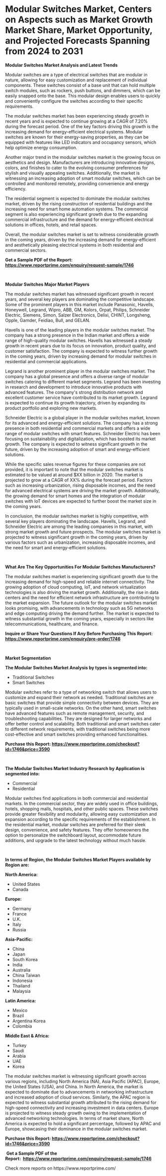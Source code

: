 <p><h1>Modular Switches Market, Centers on Aspects such as Market Growth Market Share, Market Opportunity, and Projected Forecasts Spanning from 2024 to 2031</h1></p><p><strong>Modular Switches Market Analysis and Latest Trends</strong></p>
<p><p>Modular switches are a type of electrical switches that are modular in nature, allowing for easy customization and replacement of individual components. These switches consist of a base unit that can hold multiple switch modules, such as rockers, push buttons, and dimmers, which can be easily snapped onto the base. This modular design enables users to quickly and conveniently configure the switches according to their specific requirements.</p><p>The modular switches market has been experiencing steady growth in recent years and is expected to continue growing at a CAGR of 7.20% during the forecast period. One of the key factors driving this growth is the increasing demand for energy-efficient electrical systems. Modular switches are known for their energy-saving properties, as they can be equipped with features like LED indicators and occupancy sensors, which help optimize energy consumption.</p><p>Another major trend in the modular switches market is the growing focus on aesthetics and design. Manufacturers are introducing innovative designs, colors, and finishes to cater to the evolving consumer preferences for stylish and visually appealing switches. Additionally, the market is witnessing an increasing adoption of smart modular switches, which can be controlled and monitored remotely, providing convenience and energy efficiency.</p><p>The residential segment is expected to dominate the modular switches market, driven by the rising construction of residential buildings and the increasing need for smart home automation systems. The commercial segment is also experiencing significant growth due to the expanding commercial infrastructure and the demand for energy-efficient electrical solutions in offices, hotels, and retail spaces.</p><p>Overall, the modular switches market is set to witness considerable growth in the coming years, driven by the increasing demand for energy-efficient and aesthetically pleasing electrical systems in both residential and commercial sectors.</p></p>
<p><strong>Get a Sample PDF of the Report:&nbsp; <a href="https://www.reportprime.com/enquiry/request-sample/1746">https://www.reportprime.com/enquiry/request-sample/1746</a></strong></p>
<p>&nbsp;</p>
<p><strong>Modular Switches Major Market Players</strong></p>
<p><p>The modular switches market has witnessed significant growth in recent years, and several key players are dominating the competitive landscape. Some of the prominent players in this market include Panasonic, Havells, Honeywell, Legrand, Wipro, ABB, GM, Kolors, Orpat, Philips, Schneider Electric, Siemens, Simon, Salzer Electronics, Delixi, CHINT, Longsheng, Opple, Gamder, Feidiao, Bull, and GELAN.</p><p>Havells is one of the leading players in the modular switches market. The company has a strong presence in the Indian market and offers a wide range of high-quality modular switches. Havells has witnessed a steady growth in recent years due to its focus on innovation, product quality, and customer satisfaction. The company is expected to witness further growth in the coming years, driven by increasing demand for modular switches in residential and commercial applications.</p><p>Legrand is another prominent player in the modular switches market. The company has a global presence and offers a diverse range of modular switches catering to different market segments. Legrand has been investing in research and development to introduce innovative products with advanced features. The company's strong distribution network and excellent customer service have contributed to its market growth. Legrand is expected to continue its growth trajectory, driven by expanding its product portfolio and exploring new markets.</p><p>Schneider Electric is a global player in the modular switches market, known for its advanced and energy-efficient solutions. The company has a strong presence in both residential and commercial markets and offers a wide range of modular switches with smart features. Schneider Electric has been focusing on sustainability and digitalization, which has boosted its market growth. The company is expected to witness significant growth in the future, driven by the increasing adoption of smart and energy-efficient solutions.</p><p>While the specific sales revenue figures for these companies are not provided, it is important to note that the modular switches market is estimated to be valued at around $XX billion in 2020. The market is projected to grow at a CAGR of XX% during the forecast period. Factors such as increasing urbanization, rising disposable incomes, and the need for advanced electrical systems are driving the market growth. Additionally, the growing demand for smart homes and the integration of modular switches with IoT devices are expected to further boost the market size in the coming years.</p><p>In conclusion, the modular switches market is highly competitive, with several key players dominating the landscape. Havells, Legrand, and Schneider Electric are among the leading companies in this market, with strong market growth and future prospects. The modular switches market is projected to witness significant growth in the coming years, driven by various factors such as urbanization, increasing disposable incomes, and the need for smart and energy-efficient solutions.</p></p>
<p>&nbsp;</p>
<p><strong>What Are The Key Opportunities For Modular Switches Manufacturers?</strong></p>
<p><p>The modular switches market is experiencing significant growth due to the increasing demand for high-speed and reliable internet connectivity. The growing adoption of cloud computing, IoT, and network virtualization technologies is also driving the market growth. Additionally, the rise in data centers and the need for efficient network infrastructure are contributing to the market expansion. The future outlook for the modular switches market looks promising, with advancements in technology such as 5G networks and edge computing driving the demand further. The market is expected to witness substantial growth in the coming years, especially in sectors like telecommunications, healthcare, and finance.</p></p>
<p><strong>Inquire or Share Your Questions If Any Before Purchasing This Report: <a href="https://www.reportprime.com/enquiry/pre-order/1746">https://www.reportprime.com/enquiry/pre-order/1746</a></strong></p>
<p>&nbsp;</p>
<p><strong>Market Segmentation</strong></p>
<p><strong>The Modular Switches Market Analysis by types is segmented into:</strong></p>
<p><ul><li>Traditional Switches</li><li>Smart Switches</li></ul></p>
<p><p>Modular switches refer to a type of networking switch that allows users to customize and expand their network as needed. Traditional switches are basic switches that provide simple connectivity between devices. They are typically used in small-scale networks. On the other hand, smart switches have advanced features such as remote management, security, and troubleshooting capabilities. They are designed for larger networks and offer better control and scalability. Both traditional and smart switches cater to different network requirements, with traditional switches being more cost-effective and smart switches providing enhanced functionalities.</p></p>
<p><strong>Purchase this Report:&nbsp;<a href="https://www.reportprime.com/checkout?id=1746&price=3590">https://www.reportprime.com/checkout?id=1746&price=3590</a></strong></p>
<p>&nbsp;</p>
<p><strong>The Modular Switches Market Industry Research by Application is segmented into:</strong></p>
<p><ul><li>Commercial</li><li>Residential</li></ul></p>
<p><p>Modular switches find applications in both commercial and residential markets. In the commercial sector, they are widely used in office buildings, hotels, shopping malls, hospitals, and other public spaces. These switches provide greater flexibility and modularity, allowing easy customization and expansion according to the specific requirements of the establishment. In the residential market, modular switches are preferred for their sleek design, convenience, and safety features. They offer homeowners the option to personalize the switchboard layout, accommodate future additions, and upgrade to the latest technology without much hassle.</p></p>
<p>&nbsp;</p>
<p><strong>In terms of Region, the Modular Switches Market Players available by Region are:</strong></p>
<p>
    <p> <strong> North America: </strong>
        <ul>
            <li>United States</li>
            <li>Canada</li>
        </ul>
        </p> 
    <p> <strong> Europe: </strong>
        <ul>
            <li>Germany</li>
            <li>France</li>
            <li>U.K.</li>
            <li>Italy</li>
            <li>Russia</li>
        </ul>
        </p> 
    <p> <strong> Asia-Pacific: </strong>
        <ul>
            <li>China</li>
            <li>Japan</li>
            <li>South Korea</li>
            <li>India</li>
            <li>Australia</li>
            <li>China Taiwan</li>
            <li>Indonesia</li>
            <li>Thailand</li>
            <li>Malaysia</li>
        </ul>
        </p> 
    <p> <strong> Latin America: </strong>
        <ul>
            <li>Mexico</li>
            <li>Brazil</li>
            <li>Argentina Korea</li>
            <li>Colombia</li>
        </ul>
        </p> 
    <p> <strong> Middle East & Africa: </strong>
        <ul>
            <li>Turkey</li>
            <li>Saudi</li>
            <li>Arabia</li>
            <li>UAE</li>
            <li>Korea</li>
        </ul>
    </p>
    </p>
<p><p>The modular switches market is witnessing significant growth across various regions, including North America (NA), Asia Pacific (APAC), Europe, the United States (USA), and China. In North America, the market is expected to dominate due to advancements in networking infrastructure and increased adoption of cloud services. Similarly, the APAC region is expected to witness substantial growth attributed to the rising demand for high-speed connectivity and increasing investment in data centers. Europe is projected to witness steady growth owing to the implementation of advanced networking technologies. In terms of market share, North America is expected to hold a significant percentage, followed by APAC and Europe, showcasing their dominance in the modular switches market.</p></p>
<p><strong>Purchase this Report: <a href="https://www.reportprime.com/checkout?id=1746&price=3590">https://www.reportprime.com/checkout?id=1746&price=3590</a></strong></p>
<p>&nbsp;<strong>Get a Sample PDF of the Report:&nbsp;&nbsp;<a href="https://www.reportprime.com/enquiry/request-sample/1746">https://www.reportprime.com/enquiry/request-sample/1746</a></strong></p>
<p><strong></strong></p>
<p>Check more reports on https://www.reportprime.com/</p>